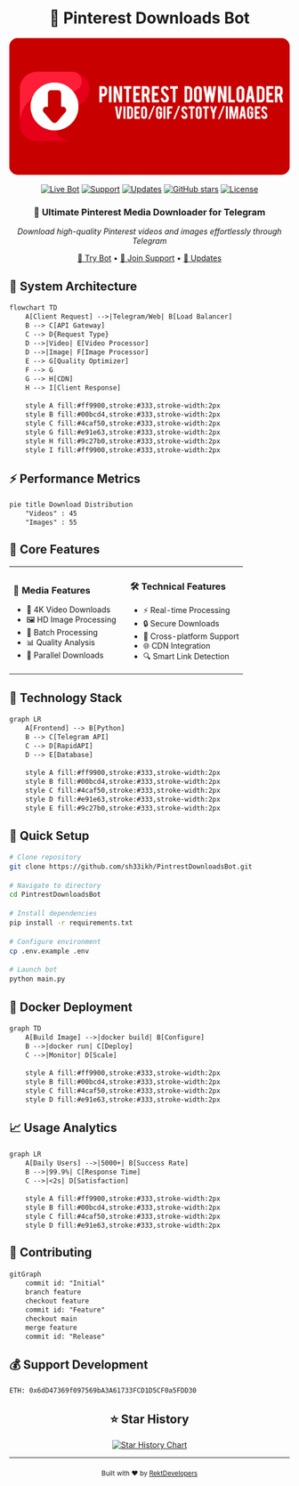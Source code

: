 <div align="center">

# 🎯 Pinterest Downloads Bot

<img src="assets/welcome.png" alt="Pinterest Downloads Bot" width="600" style="border-radius: 15px"/>

[![Live Bot](https://img.shields.io/badge/Live%20Bot-Telegram-2CA5E0?style=for-the-badge&logo=telegram&logoColor=white&labelColor=0088cc)](https://t.me/PintrestDownloadsBot)
[![Support](https://img.shields.io/badge/Support-Group-00B86B?style=for-the-badge&logo=telegram&logoColor=white&labelColor=008855)](https://t.me/+qmQRKWhcIM81NjQ1)
[![Updates](https://img.shields.io/badge/Updates-Channel-2CA5E0?style=for-the-badge&logo=telegram&logoColor=white&labelColor=0088cc)](https://t.me/RektDevelopers)
[![GitHub stars](https://img.shields.io/github/stars/sh33ikh/PintrestDownloadsBot?style=for-the-badge&color=yellow&labelColor=333333)](https://github.com/sh33ikh/PintrestDownloadsBot/stargazers)
[![License](https://img.shields.io/badge/License-MIT-F7DF1E?style=for-the-badge&labelColor=333333)](LICENSE)

### 🚀 Ultimate Pinterest Media Downloader for Telegram

*Download high-quality Pinterest videos and images effortlessly through Telegram*

[📱 Try Bot](https://t.me/PintrestDownloadsBot) • [💬 Join Support](https://t.me/+qmQRKWhcIM81NjQ1) • [📢 Updates](https://t.me/RektDevelopers)

</div>

## 🌟 System Architecture

```mermaid
flowchart TD
    A[Client Request] -->|Telegram/Web| B[Load Balancer]
    B --> C[API Gateway]
    C --> D{Request Type}
    D -->|Video| E[Video Processor]
    D -->|Image| F[Image Processor]
    E --> G[Quality Optimizer]
    F --> G
    G --> H[CDN]
    H --> I[Client Response]
    
    style A fill:#ff9900,stroke:#333,stroke-width:2px
    style B fill:#00bcd4,stroke:#333,stroke-width:2px
    style C fill:#4caf50,stroke:#333,stroke-width:2px
    style G fill:#e91e63,stroke:#333,stroke-width:2px
    style H fill:#9c27b0,stroke:#333,stroke-width:2px
    style I fill:#ff9900,stroke:#333,stroke-width:2px
```

## ⚡ Performance Metrics

```mermaid
pie title Download Distribution
    "Videos" : 45
    "Images" : 55
```

## 💎 Core Features

<table>
<tr>
<td width="50%">

### 🎨 Media Features
- 🎥 4K Video Downloads
- 🖼️ HD Image Processing
- 🔄 Batch Processing
- 📊 Quality Analysis
- 🚀 Parallel Downloads

</td>
<td width="50%">

### 🛠️ Technical Features
- ⚡ Real-time Processing
- 🔒 Secure Downloads
- 📱 Cross-platform Support
- 🌐 CDN Integration
- 🔍 Smart Link Detection

</td>
</tr>
</table>

## 🔧 Technology Stack

```mermaid
graph LR
    A[Frontend] --> B[Python]
    B --> C[Telegram API]
    C --> D[RapidAPI]
    D --> E[Database]
    
    style A fill:#ff9900,stroke:#333,stroke-width:2px
    style B fill:#00bcd4,stroke:#333,stroke-width:2px
    style C fill:#4caf50,stroke:#333,stroke-width:2px
    style D fill:#e91e63,stroke:#333,stroke-width:2px
    style E fill:#9c27b0,stroke:#333,stroke-width:2px
```

## 🚀 Quick Setup

```bash
# Clone repository
git clone https://github.com/sh33ikh/PintrestDownloadsBot.git

# Navigate to directory
cd PintrestDownloadsBot

# Install dependencies
pip install -r requirements.txt

# Configure environment
cp .env.example .env

# Launch bot
python main.py
```

## 🐳 Docker Deployment

```mermaid
graph TD
    A[Build Image] -->|docker build| B[Configure]
    B -->|docker run| C[Deploy]
    C -->|Monitor| D[Scale]
    
    style A fill:#ff9900,stroke:#333,stroke-width:2px
    style B fill:#00bcd4,stroke:#333,stroke-width:2px
    style C fill:#4caf50,stroke:#333,stroke-width:2px
    style D fill:#e91e63,stroke:#333,stroke-width:2px
```

## 📈 Usage Analytics

```mermaid
graph LR
    A[Daily Users] -->|5000+| B[Success Rate]
    B -->|99.9%| C[Response Time]
    C -->|<2s| D[Satisfaction]
    
    style A fill:#ff9900,stroke:#333,stroke-width:2px
    style B fill:#00bcd4,stroke:#333,stroke-width:2px
    style C fill:#4caf50,stroke:#333,stroke-width:2px
    style D fill:#e91e63,stroke:#333,stroke-width:2px
```

## 🤝 Contributing

```mermaid
gitGraph
    commit id: "Initial"
    branch feature
    checkout feature
    commit id: "Feature"
    checkout main
    merge feature
    commit id: "Release"
```

## 💰 Support Development

```
ETH: 0x6dD47369f097569bA3A61733FCD1D5CF0a5FDD30
```

<div align="center">

## ⭐ Star History

[![Star History Chart](https://api.star-history.com/svg?repos=sh33ikh/PintrestDownloadsBot&type=Date)](https://star-history.com/#sh33ikh/PintrestDownloadsBot&Date)

---

<sub>Built with ❤️ by [RektDevelopers](https://t.me/RektDevelopers)</sub>

</div>
